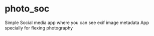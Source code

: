 # photo_soc
Simple Social media app where you can see exif image metadata App specially for flexing photography
